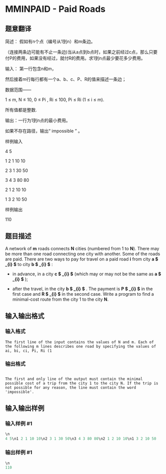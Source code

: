 # MMINPAID - Paid Roads

## 题意翻译

简述： 假如有n个点（编号从1到n）和m条边。

（连接两条边可能有不止一条边)当从a点到b点时，如果之前经过c点，那么只要付P的费用，如果没有经过，就付R的费用。求1到n点最少要花多少费用。

输入： 第一行包含n和m，

然后接着m行每行都有一个a、b、c、P、R的值来描述一条边；

数据范围——

1 ≤ m, N ≤ 10, 0 ≤ Pi , Ri ≤ 100, Pi ≤ Ri (1 ≤ i ≤ m).

所有值都是整数.

输出：一行为1到n点的最小费用。

如果不存在路径，输出“ impossible ” 。

样例输入

4 5

1 2 1 10 10

2 3 1 30 50

3 4 3 80 80

2 1 2 10 10

1 3 2 10 50

样例输出

110

## 题目描述

A network of **m** roads connects **N** cities (numbered from 1 to **N**). There may be more than one road connecting one city with another. Some of the roads are paid. There are two ways to pay for travel on a paid road **i** from city **a $ _{i} $** to city **b $ _{i} $** :

- in advance, in a city **c $ _{i} $** (which may or may not be the same as **a $ _{i} $** );

- after the travel, in the city **b $ _{i} $** . The payment is **P $ _{i} $** in the first case and **R $ _{i} $** in the second case. Write a program to find a minimal-cost route from the city 1 to the city **N**.

## 输入输出格式

### 输入格式

`The first line of the input contains the values of N and m. Each of the following m lines describes one road by specifying the values of ai, bi, ci, Pi, Ri (1 `

### 输出格式

```

The first and only line of the output must contain the minimal possible cost of a trip from the city 1 to the city N. If the trip is not possible for any reason, the line must contain the word 'impossible'.

```

## 输入输出样例

### 输入样例 #1

```cpp
\n
4 5\n1 2 1 10 10\n2 3 1 30 50\n3 4 3 80 80\n2 1 2 10 10\n1 3 2 10 50
```


### 输出样例 #1

```cpp
\n
110
```


